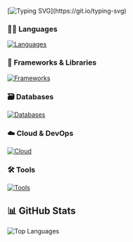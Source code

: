 [![Typing SVG](https://readme-typing-svg.demolab.com?font=Fira+Code&size=30&pause=1000&color=24B615&background=6737FF00&center=true&vCenter=true&width=435&height=75&lines=Hi+there%2C+I'm+Will+%F0%9F%91%8B;Welcome+to+my+CodeSpace!)](https://git.io/typing-svg)

### 🧑‍💻 Languages  
[![Languages](https://skillicons.dev/icons?i=js,ts,python)](#)

### 🧱 Frameworks & Libraries  
[![Frameworks](https://skillicons.dev/icons?i=react,nextjs,redux,express,nodejs,tailwind,bootstrap)](#)

### 🗃️ Databases  
[![Databases](https://skillicons.dev/icons?i=mysql,postgres,mongodb,supabase)](#)

### ☁️ Cloud & DevOps  
[![Cloud](https://skillicons.dev/icons?i=aws,vercel,netlify,docker,githubactions)](#)

### 🛠️ Tools  
[![Tools](https://skillicons.dev/icons?i=git,github,vscode,postman,figma,linux)](#)

## 📊 GitHub Stats
<p align="">
  <img src="https://github-readme-stats.vercel.app/api/top-langs?username=williamd99&layout=compact&theme=radical" alt="Top Languages" />
</p>
